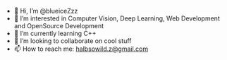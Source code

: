 - 👋 Hi, I’m @blueiceZzz
- 👀 I’m interested in Computer Vision, Deep Learning, Web Development and OpenSource Development
- 🌱 I’m currently learning C++
- 💞️ I’m looking to collaborate on cool stuff
- 📫 How to reach me: halbsowild.z@gmail.com

<!---
blueiceZzz/blueiceZzz is a ✨ special ✨ repository because its `README.md` (this file) appears on your GitHub profile.
You can click the Preview link to take a look at your changes.
--->
